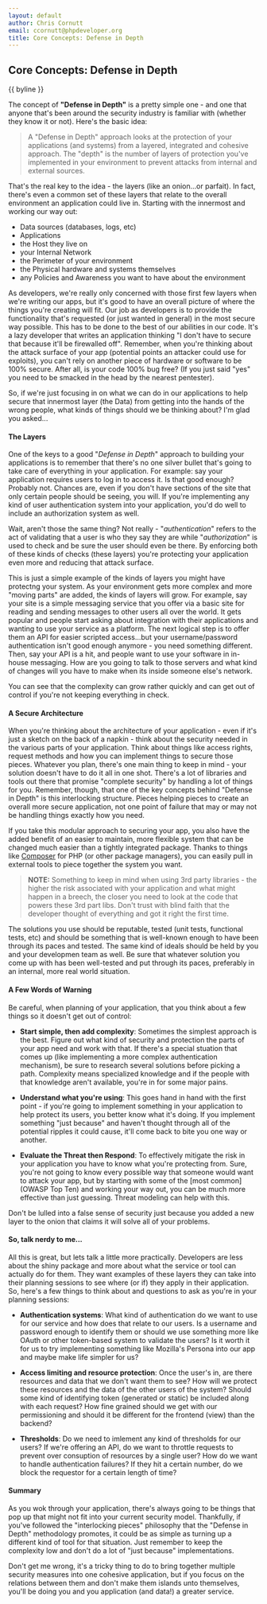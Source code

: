 ```yaml
---
layout: default
author: Chris Cornutt
email: ccornutt@phpdeveloper.org
title: Core Concepts: Defense in Depth
---
```


Core Concepts: Defense in Depth
--------------

{{ byline }}

The concept of **"Defense in Depth"** is a pretty simple one - and one that anyone that's
been around the security industry is familiar with (whether they know it or not). Here's
the basic idea:

> A "Defense in Depth" approach looks at the protection of your applications (and systems)
> from a layered, integrated and cohesive approach. The "depth" is the number of layers 
> of protection you've implemented in your environment to prevent attacks from internal 
> and external sources.

That's the real key to the idea - the layers (like an onion...or parfait). In fact, there's
even a common set of these layers that relate to the overall environment an application
could live in. Starting with the innermost and working our way out:

- Data sources (databases, logs, etc)
- Applications
- the Host they live on
- your Internal Network
- the Perimeter of your environment
- the Physical hardware and systems themselves
- any Policies and Awareness you want to have about the environment

As developers, we're really only concerned with those first few layers when we're writing 
our apps, but it's good to have an overall picture of where the things you're creating 
will fit. Our job as developers is to provide the functionality that's requested (or 
just wanted in general) in the most secure way possible. This has to be done to the best
of our abilities in our code. It's a lazy developer that writes an application thinking
"I don't have to secure that because it'll be firewalled off". Remember, when you're 
thinking about the attack surface of your app (potential points an attacker could use
for exploits), you can't rely on another piece of hardware or software to be 100% secure.
After all, is your code 100% bug free? (If you just said "yes" you need to be smacked
in the head by the nearest pentester).

So, if we're just focusing in on what we can do in our applications to help secure that
innermost layer (the Data) from getting into the hands of the wrong people, what kinds
of things should we be thinking about? I'm glad you asked...

#### The Layers

One of the keys to a good "*Defense in Depth*" approach to building your applications is 
to remember that there's no one silver bullet that's going to take care of everything 
in your application. For example: say your application requires users to log in to access
it. Is that good enough? Probably not. Chances are, even if you don't have sections of 
the site that only certain people should be seeing, you will. If you're implementing 
any kind of user authentication system into your application, you'd do well to include
an authorization system as well. 

Wait, aren't those the same thing? Not really - "*authentication*" refers to the act of 
validating that a user is who they say they are while "*authorization*" is used to check
and be sure the user should even be there. By enforcing both of these kinds of checks 
(these layers) you're protecting your application even more and reducing that attack 
surface. 

This is just a simple example of the kinds of layers you might have protectng your 
system. As your environment gets more complex and more "moving parts" are added, the 
kinds of layers will grow. For example, say your site is a simple messaging service
that you offer via a basic site for reading and sending messages to other users all
over the world. It gets popular and people start asking about integration with their
applications and wanting to use your service as a platform. The next logical step is 
to offer them an API for easier scripted access...but your username/password 
authentication isn't good enough anymore - you need something different. Then, say your
API is a hit, and people want to use your software in in-house messaging. How are you
going to talk to those servers and what kind of changes will you have to make when its 
inside someone else's network. 

You can see that the complexity can grow rather quickly and can get out of control if 
you're not keeping everything in check.

#### A Secure Architecture

When you're thinking about the architecture of your application - even if it's just a 
sketch on the back of a napkin - think about the security needed in the various parts
of your application. Think about things like access rights, request methods and how 
you can implement things to secure those pieces. Whatever you plan, there's one main 
thing to keep in mind - your solution doesn't have to do it all in one shot. There's a 
lot of libraries and tools out there that promise "complete security" by handling a lot
of things for you. Remember, though, that one of the key concepts behind "Defense in Depth"
is this interlocking structure. Pieces helping pieces to create an overall more secure 
application, not one point of failure that may or may not be handling things exactly 
how you need.

If you take this modular approach to securing your app, you also have the added benefit
of an easier to maintain, more flexible system that can be changed much easier than a 
tightly integrated package. Thanks to things like [Composer](http://getcomposer.org)
for PHP (or other package managers), you can easily pull in external tools to piece 
together the system you want. 

> **NOTE:** Something to keep in mind when using 3rd party libraries - the higher the risk 
> associated with your application and what might happen in a breech, the closer you 
> need to look at the code that powers these 3rd part libs. Don't trust with blind faith 
> that the developer thought of everything and got it right the first time.

The solutions you use should be reputable, tested (unit tests, functional tests, etc)
and should be something that is well-known enough to have been through its paces and 
tested. The same kind of ideals should be held by you and your developmen team as well. 
Be sure that whatever solution you come up with has been well-tested and put through its
paces, preferably in an internal, more real world situation.

#### A Few Words of Warning

Be careful, when planning of your application, that you think about a few things so 
it doesn't get out of control:

- **Start simple, then add complexity**: Sometimes the simplest approach is the best. Figure
  out what kind of security and protection the parts of your app need and work with that.
  If there's a special stuation that comes up (like implementing a more complex authentication
  mechanism), be sure to research several solutions before picking a path. Complexity
  means specialized knowledge and if the people with that knowledge aren't available,
  you're in for some major pains.

- **Understand what you're using**: This goes hand in hand with the first point - if you're
  going to implement something in your application to help protect its users, you better 
  know what it's doing. If you implement something "just because" and haven't thought
  through all of the potential ripples it could cause, it'll come back to bite you
  one way or another.

- **Evaluate the Threat then Respond**: To effectively mitigate the risk in your application
  you have to know what you're protecting from. Sure, you're not going to know every possible
  way that someone would want to attack your app, but by starting with some of the
  [most common](OWASP Top Ten) and working your way out, you can be much more effective than
  just guessing. Threat modeling can help with this.

Don't be lulled into a false sense of security just because you added a new layer to the 
onion that claims it will solve all of your problems.


#### So, talk nerdy to me...

All this is great, but lets talk a little more practically. Developers are less about 
the shiny package and more about what the service or tool can actually do for them. They
want examples of these layers they can take into their planning sessions to see where (or if)
they apply in their application. So, here's a few things to think about and questions to 
ask as you're in your planning sessions: 

- **Authentication systems**: What kind of authentication do we want to use for our service
  and how does that relate to our users. Is a username and password enough to identify them
  or should we use something more like OAuth or other token-based system to validate the users?
  Is it worth it for us to try implementing something like Mozilla's Persona into our app
  and maybe make life simpler for us? 

- **Access limiting and resource protection**: Once the user's in, are there resources
  and data that we don't want them to see? How will we protect these resources and the 
  data of the other users of the system? Should some kind of identifying token (generated
  or static) be included along with each request? How fine grained should we get with our
  permissioning and should it be different for the frontend (view) than the backend?

- **Thresholds**: Do we need to imlement any kind of thresholds for our users? If we're 
  offering an API, do we want to throttle requests to prevent over consuption of resources
  by a single user? How do we want to handle authentication failures? If they hit a certain
  number, do we block the requestor for a certain length of time?

#### Summary

As you wok through your application, there's always going to be things that pop up that
might not fit into your current security model. Thankfully, if you've followed the "interlocking
pieces" philosophy that the "Defense in Depth" methodology promotes, it could be as simple
as turning up a different kind of tool for that situation. Just remember to keep the complexity
low and don't do a lot of "just because" implementations.

Don't get me wrong, it's a tricky thing to do to bring together multiple security measures
into one cohesive application, but if you focus on the relations between them and don't 
make them islands unto themselves, you'll be doing you and you application (and data!)
a greater service.
